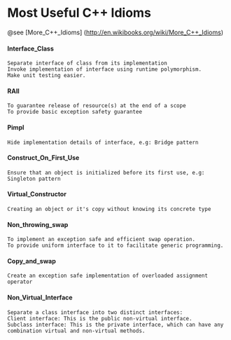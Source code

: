 # Most Useful C++ Idioms

@see [More_C++_Idioms] (http://en.wikibooks.org/wiki/More_C++_Idioms)

#### Interface_Class
```
Separate interface of class from its implementation
Invoke implementation of interface using runtime polymorphism.
Make unit testing easier.
```
#### RAII
```
To guarantee release of resource(s) at the end of a scope
To provide basic exception safety guarantee
```
#### Pimpl
```
Hide implementation details of interface, e.g: Bridge pattern
```
#### Construct_On_First_Use
```
Ensure that an object is initialized before its first use, e.g: Singleton pattern
```
#### Virtual_Constructor
```
Creating an object or it's copy without knowing its concrete type
```
#### Non_throwing_swap
```
To implement an exception safe and efficient swap operation.
To provide uniform interface to it to facilitate generic programming.
```
#### Copy_and_swap
```
Create an exception safe implementation of overloaded assignment operator
```
#### Non_Virtual_Interface
```
Separate a class interface into two distinct interfaces:
Client interface: This is the public non-virtual interface.
Subclass interface: This is the private interface, which can have any combination virtual and non-virtual methods.
```
